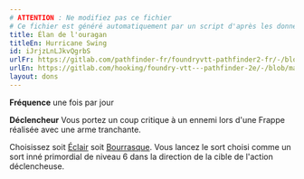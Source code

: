 ```yaml
---
# ATTENTION : Ne modifiez pas ce fichier
# Ce fichier est généré automatiquement par un script d'après les données du module Foundry VTT officiel et de sa traduction
title: Élan de l'ouragan
titleEn: Hurricane Swing
id: iJrjzLnLJkvQgrbS
urlFr: https://gitlab.com/pathfinder-fr/foundryvtt-pathfinder2-fr/-/blob/master/data/feats/iJrjzLnLJkvQgrbS.htm
urlEn: https://gitlab.com/hooking/foundry-vtt---pathfinder-2e/-/blob/master/packs/data/feats.db/hurricane-swing.json
layout: dons
---
```

**Fréquence** une fois par jour

**Déclencheur** Vous portez un coup critique à un ennemi lors d'une Frappe réalisée avec une arme tranchante.

Choisissez soit [Éclair](../sorts/éclair.html) soit [Bourrasque](../sorts/bourrasque.html). Vous lancez le sort choisi comme un sort inné primordial de niveau 6 dans la direction de la cible de l'action déclencheuse.
